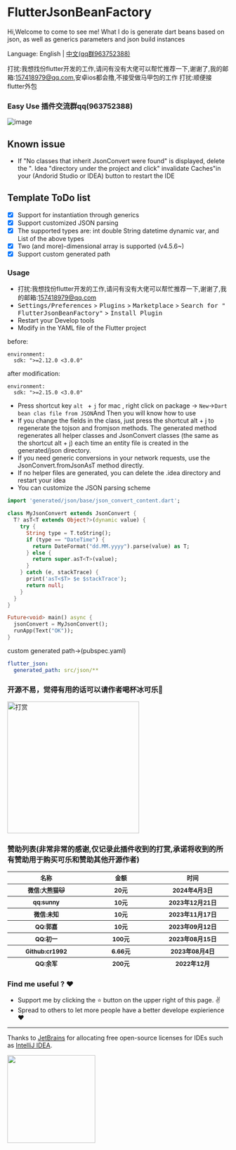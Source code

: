 # FlutterJsonBeanFactory

Hi,Welcome to come to see me!
What I do is generate dart beans based on json, as well as generics parameters and json build instances

Language: English | [中文(qq群963752388)](https://juejin.cn/post/7030739002969817118/)

打扰:我想找份flutter开发的工作,请问有没有大佬可以帮忙推荐一下,谢谢了,我的邮箱:157418979@qq.com,安卓ios都会撸,不接受做马甲包的工作
打扰:顺便接flutter外包


### Easy Use 插件交流群qq(963752388)

![image](.github/beantojson_factory.gif)

## Known issue

- If "No classes that inherit JsonConvert were found" is displayed, delete the ". Idea "directory under the project and
  click" invalidate Caches"in your (Andorid Studio or IDEA) button to restart the IDE

## Template ToDo list

- [x] Support for instantiation through generics
- [x] Support customized JSON parsing
- [x] The supported types are: int double String datetime dynamic var, and List of the above types
- [x] Two (and more)-dimensional array is supported (v4.5.6~)
- [x] Support custom generated path

<!-- Plugin description -->

### Usage

* 打扰:我想找份flutter开发的工作,请问有没有大佬可以帮忙推荐一下,谢谢了,我的邮箱:157418979@qq.com
* <kbd>Settings/Preferences</kbd> > <kbd>Plugins</kbd> > <kbd>Marketplace</kbd> > <kbd>Search for "
  FlutterJsonBeanFactory"</kbd> >
  <kbd>Install Plugin</kbd>
* Restart your Develop tools
* Modify in the YAML file of the Flutter project

before:

```
environment:
  sdk: ">=2.12.0 <3.0.0"
```

after modification:

```
environment:
  sdk: ">=2.15.0 <3.0.0"
```

* Press shortcut key `alt ` + `j` for mac , right click on package -> `New`->`Dart bean clas file from JSON`And Then you
  will know how to use
* If you change the fields in the class, just press the shortcut alt + j to regenerate the tojson and fromjson methods.
  The generated method regenerates all helper classes and JsonConvert classes (the same as the shortcut alt + j) each
  time an entity file is created in the generated/json directory.
* If you need generic conversions in your network requests, use the JsonConvert.fromJsonAsT<T> method directly.
* If no helper files are generated, you can delete the .idea directory and restart your idea
* You can customize the JSON parsing scheme

```dart
import 'generated/json/base/json_convert_content.dart';

class MyJsonConvert extends JsonConvert {
  T? asT<T extends Object?>(dynamic value) {
    try {
      String type = T.toString();
      if (type == "DateTime") {
        return DateFormat("dd.MM.yyyy").parse(value) as T;
      } else {
        return super.asT<T>(value);
      }
    } catch (e, stackTrace) {
      print('asT<$T> $e $stackTrace');
      return null;
    }
  }
}

Future<void> main() async {
  jsonConvert = MyJsonConvert();
  runApp(Text("OK"));
}
```

custom generated path->(pubspec.yaml)

```yaml 
flutter_json:
  generated_path: src/json/**
```

<!-- Plugin description end -->

### 开源不易，觉得有用的话可以请作者喝杯冰可乐🥤

<img src="https://github.com/fluttercandies/FlutterJsonBeanFactory/blob/master/wechat_pay.png" width = "300" height = "300" alt="打赏"/>

### 赞助列表(非常非常的感谢,仅记录此插件收到的打赏,承诺将收到的所有赞助用于购买可乐和赞助其他开源作者)

<table>
  <thead>
    <tr>
      <th style="width: 180px;">
          <sub>名称</sub><br>
      </th>
      <th style="width: 180px;">
          <sub>金额</sub><br>
      </th>
      <th  style="width: 180px;">
          <sub>时间</sub><br>
      </th>
    </tr>
    <tr>
      <th style="width: 180px;">
          <sub>微信:大熊猫🐱</sub><br>
      </th>
      <th style="width: 180px;">
          <sub>20元</sub><br>
      </th>
      <th  style="width: 180px;">
          <sub>2024年4月3日</sub><br>
      </th>
    <tr>
    <tr>
      <th style="width: 180px;">
          <sub>qq:sunny</sub><br>
      </th>
      <th style="width: 180px;">
          <sub>10元</sub><br>
      </th>
      <th  style="width: 180px;">
          <sub>2023年12月21日</sub><br>
      </th>
    <tr>
    <tr>
      <th style="width: 180px;">
          <sub>微信:未知</sub><br>
      </th>
      <th style="width: 180px;">
          <sub>10元</sub><br>
      </th>
      <th  style="width: 180px;">
          <sub>2023年11月17日</sub><br>
      </th>
    <tr>
      <th style="width: 180px;">
          <sub>QQ:郭嘉</sub><br>
      </th>
      <th style="width: 180px;">
          <sub>10元</sub>
      </th>
      <th style="width: 180px;">
          <sub>2023年09月12日</sub>
      </th>
    </tr>
    <tr>
      <th style="width: 180px;">
          <sub>QQ:初一</sub><br>
      </th>
      <th style="width: 180px;">
          <sub>100元</sub>
      </th>
      <th style="width: 180px;">
          <sub>2023年08月15日</sub>
      </th>
    </tr>
    <tr>
      <th style="width: 180px;">
          <sub>Github:cr1992</sub><br>
      </th>
       <th style="width: 180px;">
          <sub>6.66元</sub>
      </th>
       <th style="width: 180px;">
          <sub>2023年08月4日</sub>
      </th>
    </tr>
    <tr>
     <th style="width: 180px;">
          <sub>QQ:余军</sub><br>
      </th>
     <th style="width: 180px;">
          <sub>200元</sub>
      </th>
     <th style="width: 180px;">
          <sub>2022年12月</sub>
      </th>
    </tr>

  </thead>
</table>

### Find me useful ? :heart:

* Support me by clicking the :star: button on the upper right of this page. :v:
* Spread to others to let more people have a better develope expierience :heart:

---
Thanks to [JetBrains](https://www.jetbrains.com/?from=fluttercandies) for allocating free open-source licenses for IDEs
such as [IntelliJ IDEA](https://www.jetbrains.com/idea/?from=fluttercandies).

[<img src=".github/jetbrains-variant.png" width="200"/>](https://www.jetbrains.com/?from=fluttercandies)